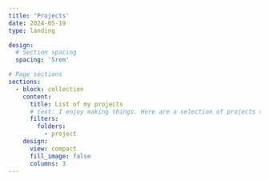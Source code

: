 ```yaml
---
title: 'Projects'
date: 2024-05-19
type: landing

design:
  # Section spacing
  spacing: '5rem'

# Page sections
sections:
  - block: collection
    content:
      title: List of my projects
      # text: I enjoy making things. Here are a selection of projects that I have worked on over the years.
      filters:
        folders:
          - project
    design:
      view: compact
      fill_image: false
      columns: 3
---
```


